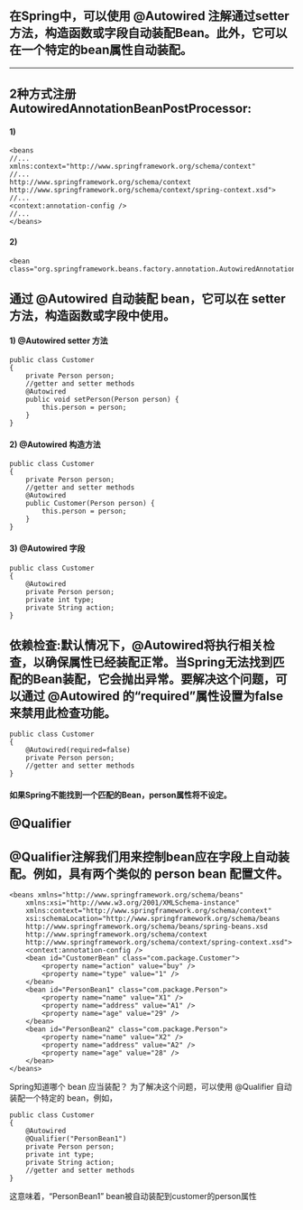## 在Spring中，可以使用 @Autowired 注解通过setter方法，构造函数或字段自动装配Bean。此外，它可以在一个特定的bean属性自动装配。
***

## 2种方式注册AutowiredAnnotationBeanPostProcessor:
#### 1)  
    <beans 
    //...
    xmlns:context="http://www.springframework.org/schema/context"
    //...
    http://www.springframework.org/schema/context
    http://www.springframework.org/schema/context/spring-context.xsd">
    //...
    <context:annotation-config />
    //...
    </beans>
#### 2)  
    <bean class="org.springframework.beans.factory.annotation.AutowiredAnnotationBeanPostProcessor"/>
            
## 通过 @Autowired 自动装配 bean，它可以在 setter 方法，构造函数或字段中使用。
#### 1)  @Autowired setter 方法
    public class Customer 
    {
        private Person person;
        //getter and setter methods
        @Autowired
        public void setPerson(Person person) {
            this.person = person;
        }
    }
#### 2)  @Autowired 构造方法
    public class Customer 
    {
        private Person person;
        //getter and setter methods
        @Autowired
        public Customer(Person person) {
            this.person = person;
        }
    }
#### 3) @Autowired 字段
    public class Customer 
    {
        @Autowired
        private Person person;
        private int type;
        private String action;
    }
## 依赖检查:默认情况下，@Autowired将执行相关检查，以确保属性已经装配正常。当Spring无法找到匹配的Bean装配，它会抛出异常。要解决这个问题，可以通过 @Autowired 的“required”属性设置为false来禁用此检查功能。
    public class Customer 
    {
        @Autowired(required=false)
        private Person person;
        //getter and setter methods
    }
#### 如果Spring不能找到一个匹配的Bean，person属性将不设定。
## @Qualifier
## @Qualifier注解我们用来控制bean应在字段上自动装配。例如，具有两个类似的 person bean 配置文件。
    <beans xmlns="http://www.springframework.org/schema/beans"
        xmlns:xsi="http://www.w3.org/2001/XMLSchema-instance"
        xmlns:context="http://www.springframework.org/schema/context"
        xsi:schemaLocation="http://www.springframework.org/schema/beans
        http://www.springframework.org/schema/beans/spring-beans.xsd
        http://www.springframework.org/schema/context
        http://www.springframework.org/schema/context/spring-context.xsd">
        <context:annotation-config />
        <bean id="CustomerBean" class="com.package.Customer">
            <property name="action" value="buy" />
            <property name="type" value="1" />
        </bean>
        <bean id="PersonBean1" class="com.package.Person">
            <property name="name" value="X1" />
            <property name="address" value="A1" />
            <property name="age" value="29" />
        </bean>
        <bean id="PersonBean2" class="com.package.Person">
            <property name="name" value="X2" />
            <property name="address" value="A2" />
            <property name="age" value="28" />
        </bean>
    </beans>
Spring知道哪个 bean 应当装配？
为了解决这个问题，可以使用 @Qualifier 自动装配一个特定的 bean，例如，

    public class Customer 
    {
        @Autowired
        @Qualifier("PersonBean1")
        private Person person;
        private int type;
        private String action;
        //getter and setter methods
    } 
这意味着，“PersonBean1” bean被自动装配到customer的person属性